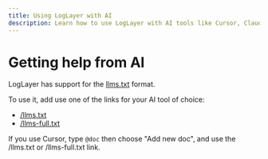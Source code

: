 ```yaml
---
title: Using LogLayer with AI
description: Learn how to use LogLayer with AI tools like Cursor, Claude, and ChatGPT.
---
```


# Getting help from AI

LogLayer has support for the [llms.txt](https://llmstxt.org/) format.

To use it, add use one of the links for your AI tool of choice:

- [/llms.txt](https://loglayer.dev/llms.txt)
- [/llms-full.txt](https://loglayer.dev/llms-full.txt)

If you use Cursor, type `@doc` then choose "Add new doc", and use the /llms.txt or /llms-full.txt link.
